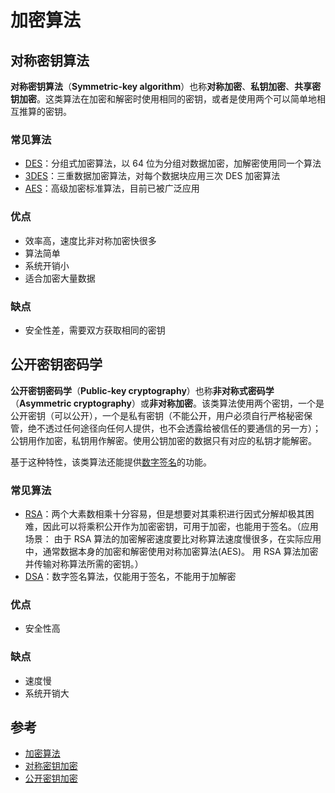 # 加密算法

## 对称密钥算法

**对称密钥算法**（**Symmetric-key algorithm**）也称**对称加密**、**私钥加密**、**共享密钥加密**。这类算法在加密和解密时使用相同的密钥，或者是使用两个可以简单地相互推算的密钥。

### 常见算法

- [DES](https://zh.wikipedia.org/wiki/%E8%B3%87%E6%96%99%E5%8A%A0%E5%AF%86%E6%A8%99%E6%BA%96)：分组式加密算法，以 64 位为分组对数据加密，加解密使用同一个算法
- [3DES](https://zh.wikipedia.org/wiki/3DES)：三重数据加密算法，对每个数据块应用三次 DES 加密算法
- [AES](https://zh.wikipedia.org/wiki/%E9%AB%98%E7%BA%A7%E5%8A%A0%E5%AF%86%E6%A0%87%E5%87%86)：高级加密标准算法，目前已被广泛应用

### 优点

- 效率高，速度比非对称加密快很多
- 算法简单
- 系统开销小
- 适合加密大量数据

### 缺点

- 安全性差，需要双方获取相同的密钥

## 公开密钥密码学

**公开密钥密码学**（**Public-key cryptography**）也称**非对称式密码学**（**Asymmetric cryptography**）或**非对称加密**。该类算法使用两个密钥，一个是公开密钥（可以公开），一个是私有密钥（不能公开，用户必须自行严格秘密保管，绝不透过任何途径向任何人提供，也不会透露给被信任的要通信的另一方）；公钥用作加密，私钥用作解密。使用公钥加密的数据只有对应的私钥才能解密。

基于这种特性，该类算法还能提供[数字签名](https://zh.wikipedia.org/wiki/%E6%95%B8%E4%BD%8D%E7%B0%BD%E7%AB%A0)的功能。

### 常见算法

- [RSA](https://zh.wikipedia.org/wiki/RSA%E5%8A%A0%E5%AF%86%E6%BC%94%E7%AE%97%E6%B3%95)：两个大素数相乘十分容易，但是想要对其乘积进行因式分解却极其困难，因此可以将乘积公开作为加密密钥，可用于加密，也能用于签名。（应用场景： 由于 RSA 算法的加密解密速度要比对称算法速度慢很多，在实际应用中，通常数据本身的加密和解密使用对称加密算法(AES)。 用 RSA 算法加密并传输对称算法所需的密钥。）
- [DSA](https://zh.wikipedia.org/wiki/%E6%95%B0%E5%AD%97%E7%AD%BE%E5%90%8D%E7%AE%97%E6%B3%95)：数字签名算法，仅能用于签名，不能用于加解密

### 优点

- 安全性高

### 缺点

- 速度慢
- 系统开销大

## 参考

- [加密算法](https://leetcode.cn/leetbook/read/7-day-interview-qian-duan/dm6t2s/)
- [对称密钥加密](https://zh.wikipedia.org/wiki/%E5%B0%8D%E7%A8%B1%E5%AF%86%E9%91%B0%E5%8A%A0%E5%AF%86)
- [公开密钥加密](https://zh.wikipedia.org/wiki/%E5%85%AC%E5%BC%80%E5%AF%86%E9%92%A5%E5%8A%A0%E5%AF%86)
